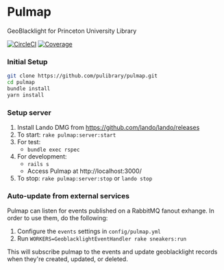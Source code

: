 Pulmap
======

GeoBlacklight for Princeton University Library

[![CircleCI](https://circleci.com/gh/pulibrary/pulmap.svg?style=svg)](https://circleci.com/gh/pulibrary/pulmap)
[![Coverage](https://circleci.com/api/v1.1/project/github/pulibrary/pulmap/latest/artifacts/0/coverage/badge.svg?branch=main
)](https://github.com/pulibrary/pulmap)


### Initial Setup
```sh
git clone https://github.com/pulibrary/pulmap.git
cd pulmap
bundle install
yarn install
```

### Setup server

1. Install Lando DMG from https://github.com/lando/lando/releases
1. To start: `rake pulmap:server:start`
1. For test:
   - `bundle exec rspec`
1. For development:
   - `rails s`
   - Access Pulmap at http://localhost:3000/
1. To stop: `rake pulmap:server:stop` or `lando stop`

### Auto-update from external services

Pulmap can listen for events published on a RabbitMQ fanout exhange. In order to use them, do the
following:

1. Configure the `events` settings in `config/pulmap.yml`
2. Run `WORKERS=GeoblacklightEventHandler rake sneakers:run`

This will subscribe pulmap to the events and update geoblacklight records when they're
created, updated, or deleted.
